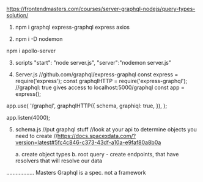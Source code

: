 https://frontendmasters.com/courses/server-graphql-nodejs/query-types-solution/

1. npm i graphql express-graphql express axios

2. npm i -D nodemon

npm i apollo-server

3. scripts
   "start": "node server.js",
   "server":"nodemon server.js"

4. Server.js
   //github.com/graphql/express-graphql
   const express = require('express');
   const graphqlHTTP = require('express-graphql');
   //graphql: true gives access to localhost:5000/graphql
   const app = express();

app.use(
'/graphql',
graphqlHTTP({
schema,
graphiql: true,
}),
);

app.listen(4000);

5. schema.js
   //put graphql stuff
   //look at your api to determine objects you need to create
   //https://docs.spacexdata.com/?version=latest#5fc4c846-c373-43df-a10a-e9faf80a8b0a

   a. create object types
   b. root query - create endpoints, that have resolvers that will resolve our data

..................
Masters
Graphql is a spec. not a framework